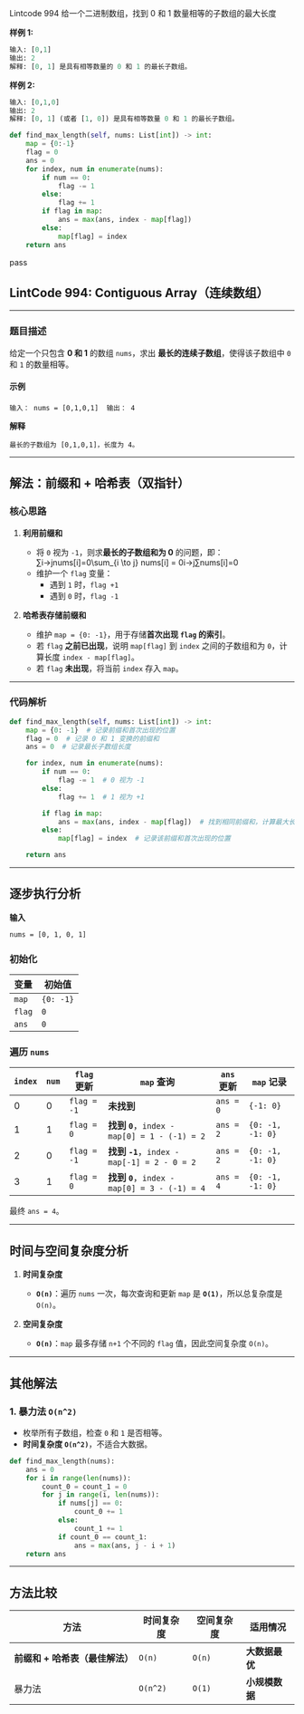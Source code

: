 Lintcode 994
给一个二进制数组，找到 0 和 1 数量相等的子数组的最大长度

**样例 1:**
```python
输入: [0,1]
输出: 2
解释: [0, 1] 是具有相等数量的 0 和 1 的最长子数组。
```
**样例 2:**
```python
输入: [0,1,0]
输出: 2
解释: [0, 1] (或者 [1, 0]) 是具有相等数量 0 和 1 的最长子数组。
```


```python
def find_max_length(self, nums: List[int]) -> int:
	map = {0:-1}
	flag = 0
	ans = 0
	for index, num in enumerate(nums):
		if num == 0:
			flag -= 1
		else:
			flag += 1
		if flag in map:
			ans = max(ans, index - map[flag])
		else:
			map[flag] = index
	return ans
```
pass

## **LintCode 994: Contiguous Array（连续数组）**

---

### **题目描述**

给定一个只包含 **0 和 1** 的数组 `nums`，求出 **最长的连续子数组**，使得该子数组中 `0` 和 `1` 的数量相等。

#### **示例**

`输入： nums = [0,1,0,1]  输出： 4`

**解释**

`最长的子数组为 [0,1,0,1]，长度为 4。`

---

## **解法：前缀和 + 哈希表（双指针）**

### **核心思路**

1. **利用前缀和**
    
    - 将 `0` 视为 `-1`，则求**最长的子数组和为 0** 的问题，即： ∑i→jnums[i]=0\sum_{i \to j} nums[i] = 0i→j∑​nums[i]=0
    - 维护一个 `flag` 变量：
        - 遇到 `1` 时，`flag +1`
        - 遇到 `0` 时，`flag -1`
2. **哈希表存储前缀和**
    
    - 维护 `map = {0: -1}`，用于存储**首次出现 `flag` 的索引**。
    - 若 `flag` **之前已出现**，说明 `map[flag]` 到 `index` 之间的子数组和为 `0`，计算长度 `index - map[flag]`。
    - 若 `flag` **未出现**，将当前 `index` 存入 `map`。

---

### **代码解析**
```python
def find_max_length(self, nums: List[int]) -> int:
    map = {0: -1}  # 记录前缀和首次出现的位置
    flag = 0  # 记录 0 和 1 变换的前缀和
    ans = 0  # 记录最长子数组长度

    for index, num in enumerate(nums):
        if num == 0:
            flag -= 1  # 0 视为 -1
        else:
            flag += 1  # 1 视为 +1

        if flag in map:
            ans = max(ans, index - map[flag])  # 找到相同前缀和，计算最大长度
        else:
            map[flag] = index  # 记录该前缀和首次出现的位置

    return ans

```
---

## **逐步执行分析**

**输入**

`nums = [0, 1, 0, 1]`

### **初始化**

|变量|初始值|
|---|---|
|`map`|`{0: -1}`|
|`flag`|`0`|
|`ans`|`0`|

### **遍历 `nums`**

|`index`|`num`|`flag` 更新|`map` 查询|`ans` 更新|`map` 记录|
|---|---|---|---|---|---|
|0|0|`flag = -1`|**未找到**|`ans = 0`|`{-1: 0}`|
|1|1|`flag = 0`|**找到 `0`**，`index - map[0] = 1 - (-1) = 2`|`ans = 2`|`{0: -1, -1: 0}`|
|2|0|`flag = -1`|**找到 `-1`**，`index - map[-1] = 2 - 0 = 2`|`ans = 2`|`{0: -1, -1: 0}`|
|3|1|`flag = 0`|**找到 `0`**，`index - map[0] = 3 - (-1) = 4`|`ans = 4`|`{0: -1, -1: 0}`|

最终 `ans = 4`。

---

## **时间与空间复杂度分析**

1. **时间复杂度**
    
    - **`O(n)`**：遍历 `nums` 一次，每次查询和更新 `map` 是 **`O(1)`**，所以总复杂度是 `O(n)`。
2. **空间复杂度**
    
    - **`O(n)`**：`map` 最多存储 `n+1` 个不同的 `flag` 值，因此空间复杂度 `O(n)`。

---

## **其他解法**

### **1. 暴力法 `O(n^2)`**

- 枚举所有子数组，检查 `0` 和 `1` 是否相等。
- **时间复杂度 `O(n^2)`**，不适合大数据。

```python
def find_max_length(nums):
    ans = 0
    for i in range(len(nums)):
        count_0 = count_1 = 0
        for j in range(i, len(nums)):
            if nums[j] == 0:
                count_0 += 1
            else:
                count_1 += 1
            if count_0 == count_1:
                ans = max(ans, j - i + 1)
    return ans

```
---

## **方法比较**

|方法|时间复杂度|空间复杂度|适用情况|
|---|---|---|---|
|**前缀和 + 哈希表（最佳解法）**|`O(n)`|`O(n)`|**大数据最优**|
|暴力法|`O(n^2)`|`O(1)`|**小规模数据**|